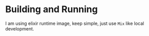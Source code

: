 # Building and Running

I am using elixir runtime image, keep simple, just use `Mix` like local development.
